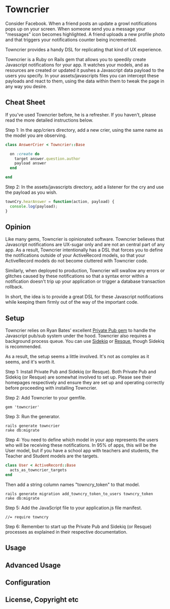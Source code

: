 # Towncrier

Consider Facebook. When a friend posts an update a growl notifications pops up on your screen. When someone send you a message your "messages" icon becomes highlighted. A friend uploads a new profile photo and that triggers your notifications counter being incremented.

Towncrier provides a handy DSL for replicating that kind of UX experience.

Towncrier is a Ruby on Rails gem that allows you to speedily create Javascript notifications for your app. It watches your models, and as resources are created or updated it pushes a Javascript data payload to the users you specify. In your assets/javascripts files you can intercept these payloads and react to them, using the data within them to tweak the page in any way you desire.

## Cheat Sheet

If you've used Towncrier before, he is a refresher. If you haven't, please read the more detailed instructions below.

Step 1: In the app/criers directory, add a new crier, using the same name as the model you are observing.

```ruby
class AnswerCrier < Towncrier::Base

  on :create do
    target answer.question.author
    payload answer
  end

end
```

Step 2: In the assets/javascripts directory, add a listener for the cry and use the payload as you wish.

```javascript
townCry.hearAnswer = function(action, payload) {
  console.log(payload);
}
```

## Opinion

Like many gems, Towncrier is opinionated software. Towncrier believes that Javascript notifications are UX-sugar only and are not an central part of any app. As a result, Towncrier intentionally has a DSL that forces you to define the notifications outside of your ActiveRecord models, so that your ActiveRecord models do not become cluttered with Towncrier code.

Similarly, when deployed to production, Towncrier will swallow any errors or glitches caused by these notifications so that a syntax error within a notification doesn't trip up your application or trigger a database transaction rollback.

In short, the idea is to provide a great DSL for these Javascript notifications while keeping them firmly out of the way of the important code.

## Setup

Towncrier relies on Ryan Bates' excellent [Private Pub gem](https://github.com/ryanb/private_pub) to handle the Javascript pub/sub system under the hood. Towncrier also requires a background process queue. You can use [Sidekiq](https://github.com/mperham/sidekiq) or [Resque](https://github.com/resque/resque), though Sidekiq is recommended.

As a result, the setup seems a little involved. It's not as complex as it seems, and it's worth it.

Step 1: Install Private Pub and Sidekiq (or Resque). Both Private Pub and Sidekiq (or Resque) are somewhat involved to set up. Please see their homepages respectively and ensure they are set up and operating correctly before proceeding with installing Towncrier.

Step 2: Add Towncrier to your gemfile.

```
gem 'towncrier'
```

Step 3: Run the generator.

```
rails generate towncrier
rake db:migrate
```

Step 4: You need to define which model in your app represents the users who will be receiving these notifications. In 95% of apps, this will be the User model, but if you have a school app with teachers and students, the Teacher and Student models are the targets.

```ruby
class User < ActiveRecord::Base
  acts_as_towncrier_targets
end
```

Then add a string column names "towncry_token" to that model.

```
rails generate migration add_towncry_token_to_users towncry_token
rake db:migrate
```

Step 5: Add the JavaScript file to your application.js file manifest.

```
//= require towncry
```

Step 6: Remember to start up the Private Pub and Sidekiq (or Resque) processes as explained in their respective documentation.

## Usage





## Advanced Usage

## Configuration

## License, Copyright etc








